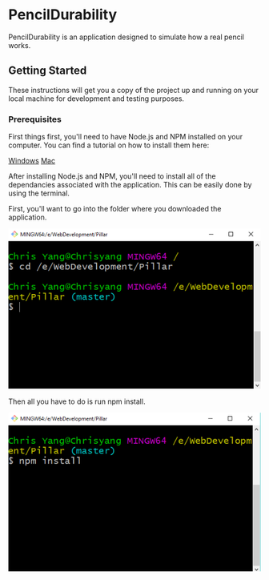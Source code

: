 # PencilDurability

PencilDurability is an application designed to simulate how a real pencil works.

## Getting Started

These instructions will get you a copy of the project up and running on your local machine for development and testing purposes.

### Prerequisites
First things first, you'll need to have Node.js and NPM installed on your computer.
You can find a tutorial on how to install them here:

[Windows](http://blog.teamtreehouse.com/install-node-js-npm-windows "TeamTreehouse Node.js Windows Install")
[Mac](http://blog.teamtreehouse.com/install-node-js-npm-mac "TeamTreehouse Node.js Mac Install")

After installing Node.js and NPM, you'll need to install all of the dependancies associated with the application. This can be easily done by using the terminal.

First, you'll want to go into the folder where you downloaded the application.

![Terminal cd](https://github.com/Chrisyango/PillarPencilDurability/blob/master/images/git-cd.png "Terminal cd")

Then all you have to do is run npm install.

![Terminal cd](https://github.com/Chrisyango/PillarPencilDurability/blob/master/images/npm-install.png "npm install")